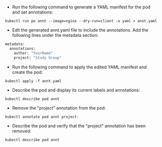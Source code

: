 - Run the following command to generate a YAML manifest for the pod and set annotations:

`kubectl run po annt --image=nginx --dry-run=client -o yaml > annt.yaml`

- Edit the generated annt.yaml file to include the annotations. Add the following lines under the metadata section:

```sh
metadata:
  annotations:
    author: "YourName"
    project: "Study Group"
```

- Run the following command to apply the edited YAML manifest and create the pod:

`kubectl apply -f annt.yaml`

- Describe the pod and display its current labels and annotations:

`kubectl describe pod annt`

- Remove the "project" annotation from the pod:

`kubectl annotate pod annt project-`

- Describe the pod and verify that the "project" annotation has been removed:

`kubectl describe pod annt`